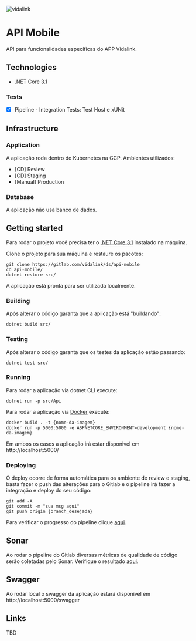 ![vidalink](https://gitlab.com/uploads/-/system/group/avatar/4474270/vidalink-logo-66x33.png)

# API Mobile

API para funcionalidades específicas do APP Vidalink.

## Technologies

- .NET Core 3.1

### Tests

- [x] Pipeline - Integration Tests: Test Host e xUNit

## Infrastructure

### Application

A aplicação roda dentro do Kubernetes na GCP. Ambientes utilizados:
- [CD] Review
- [CD] Staging
- [Manual] Production

### Database

A aplicação não usa banco de dados.

## Getting started

Para rodar o projeto você precisa ter o [.NET Core 3.1](https://dotnet.microsoft.com/download/dotnet-core/3.1) instalado na máquina.

Clone o projeto para sua máquina e restaure os pacotes:

```shell
git clone https://gitlab.com/vidalink/ds/api-mobile
cd api-mobile/
dotnet restore src/
```
A aplicação está pronta para ser utilizada localmente.

### Building

Após alterar o código garanta que a aplicação está "buildando":

```shell
dotnet build src/
```

### Testing

Após alterar o código garanta que os testes da aplicação estão passando:

```shell
dotnet test src/
```

### Running

Para rodar a aplicação via dotnet CLI execute:

```shell
dotnet run -p src/Api
```
Para rodar a aplicação via [Docker](https://www.docker.com/products/docker-desktop) execute:

```shell
docker build . -t {nome-da-imagem}
docker run -p 5000:5000 -e ASPNETCORE_ENVIRONMENT=development {nome-da-imagem}
```
Em ambos os casos a aplicação irá estar disponivel em http://localhost:5000/

### Deploying

O deploy ocorre de forma automática para os ambiente de review e staging, basta fazer o push das alterações para o Gitlab e o pipeline irá fazer a integração e deploy do seu código:

```shell
git add -A
git commit -m "sua msg aqui"
git push origin {branch_desejada}
```

Para verificar o progresso do pipeline clique [aqui](https://gitlab.com/vidalink/ds/api-mobile/pipelines).

## Sonar

Ao rodar o pipeline do Gitlab diversas métricas de qualidade de código serão coletadas pelo Sonar. Verifique o resultado [aqui](http://35.226.78.56:9000/dashboard?id=vdlk-14016649).

## Swagger

Ao rodar local o swagger da aplicação estará disponivel em http://localhost:5000/swagger

## Links

TBD